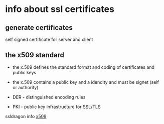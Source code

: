 # info about ssl certificates

## generate certificates
self signed certificate for server and client

## the x509 standard
* the x.509 defines the standard format and coding of certificates and public keys
* the x.509 contains a public key and a idendity and must be signet (self or authority)
  
* DER - distinguished encoding rules
* PKI - public key infrastructure for SSL/TLS

ssldragon info [x509](https://www.ssldragon.com/de/blog/was-ist-x-509-zertifikat/)
  
